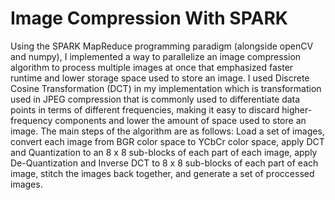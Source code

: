 # Image Compression With SPARK



Using the SPARK MapReduce programming paradigm (alongside openCV and numpy), I implemented a way to parallelize an image compression algorithm to process multiple images at once that emphasized faster runtime and lower storage space used to store an image. I used Discrete Cosine Transformation (DCT) in my implementation which is transformation used in JPEG compression that is commonly used to differentiate data points in terms of different frequencies, making it easy to discard higher-frequency components and lower the amount of space used to store an image. The main steps of the algorithm are as follows: Load a set of images, convert each image from BGR color space to YCbCr color space, apply DCT and Quantization to an 8 x 8 sub-blocks of each part of each image, apply De-Quantization and Inverse DCT to 8 x 8 sub-blocks of each part of each image, stitch the images back together, and generate a set of proccessed images.
